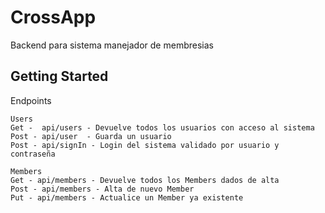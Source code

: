 # CrossApp

Backend para sistema manejador de membresias

## Getting Started

Endpoints
```
Users
Get -  api/users - Devuelve todos los usuarios con acceso al sistema
Post - api/user  - Guarda un usuario
Post - api/signIn - Login del sistema validado por usuario y contraseña

Members
Get - api/members - Devuelve todos los Members dados de alta
Post - api/members - Alta de nuevo Member
Put - api/members - Actualice un Member ya existente
```
